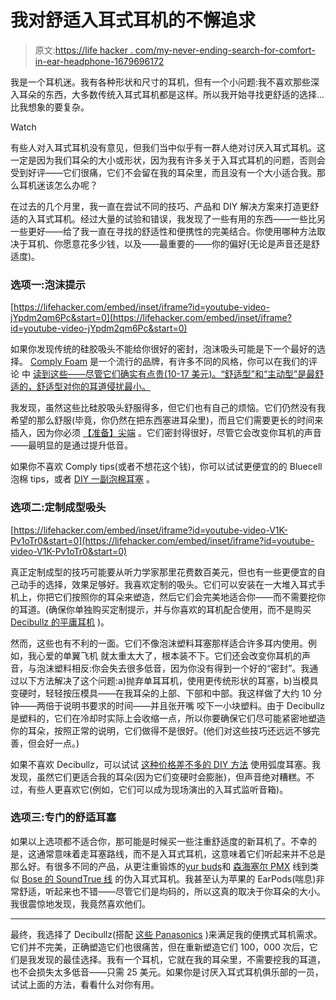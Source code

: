 # 我对舒适入耳式耳机的不懈追求

> 原文:[https://life hacker . com/my-never-ending-search-for-comfort-in-ear-headphone-1679696172](https://lifehacker.com/my-never-ending-search-for-comfortable-in-ear-headphone-1679696172)

我是一个耳机迷。我有各种形状和尺寸的耳机，但有一个小问题:我不喜欢那些深入耳朵的东西，大多数传统入耳式耳机都是这样。所以我开始寻找更舒适的选择...比我想象的要复杂。

Watch

有些人对入耳式耳机没有意见，但我们当中似乎有一群人绝对讨厌入耳式耳机。这一定是因为我们耳朵的大小或形状，因为我有许多关于入耳式耳机的问题，否则会受到好评——它们很痛，它们不会留在我的耳朵里，而且没有一个大小适合我。那么耳机迷该怎么办呢？

在过去的几个月里，我一直在尝试不同的技巧、产品和 DIY 解决方案来打造更舒适的入耳式耳机。经过大量的试验和错误，我发现了一些有用的东西——一些比另一些更好——给了我一直在寻找的舒适性和便携性的完美结合。你使用哪种方法取决于耳机、你愿意花多少钱，以及——最重要的——你的偏好(无论是声音还是舒适度)。

### 选项一:泡沫提示

 [https://lifehacker.com/embed/inset/iframe?id=youtube-video-jYpdm2qm6Pc&start=0](https://lifehacker.com/embed/inset/iframe?id=youtube-video-jYpdm2qm6Pc&start=0) 

如果你发现传统的硅胶吸头不能给你很好的密封，泡沫吸头可能是下一个最好的选择。 [Comply Foam](http://www.complyfoam.com/) 是一个流行的品牌，有许多不同的风格，你可以在我们的评论 中 [读到这些——尽管它们确实有点贵(10-17 美元)。“舒适型”和“主动型”是最舒适的，舒适型对你的耳道侵扰最小。](https://lifehacker.com/comply-foam-tips-make-your-earbuds-more-comfortable-is-1593401360)

我发现，虽然这些比硅胶吸头舒服得多，但它们也有自己的烦恼。它们仍然没有我希望的那么舒服(毕竟，你仍然在把东西塞进耳朵里)，而且它们需要更长的时间来插入，因为你必须 [【准备】尖端](http://lifehacker.com/get-better-sound-from-your-foam-earbuds-with-this-rolli-1665792568) 。它们密封得很好，尽管它会改变你耳机的声音——最明显的是通过提升低音。

如果你不喜欢 Comply tips(或者不想花这个钱)，你可以试试更便宜的的 Bluecell 泡棉 tips，或者 [DIY 一副泡棉耳塞](http://lifehacker.com/make-comfortable-noise-isolating-earbuds-for-less-than-5347245) 。

### 选项二:定制成型吸头

 [https://lifehacker.com/embed/inset/iframe?id=youtube-video-V1K-Pv1oTr0&start=0](https://lifehacker.com/embed/inset/iframe?id=youtube-video-V1K-Pv1oTr0&start=0) 

真正定制成型的技巧可能要从听力学家那里花费数百美元，但也有一些更便宜的自己动手的选择，效果足够好。我喜欢定制的吸头。它们可以安装在一大堆入耳式手机上，你把它们按照你的耳朵来塑造，然后它们会完美地适合你——而不需要挖你的耳道。(确保你单独购买定制提示，并与你喜欢的耳机配合使用，而不是购买 [Decibullz 的平庸耳机](http://gizmodo.com/decibullz-headphones-review-a-perfect-fit-that-sounds-5976264) )。

然而，这些也有不利的一面。它们不像泡沫塑料耳塞那样适合许多耳内使用。例如，我心爱的单翼飞机 就太重太大了，根本装不下。它们还会改变你耳机的声音，与泡沫塑料相反:你会失去很多低音，因为你没有得到一个好的“密封”。我通过以下方法解决了这个问题:a)抛弃单耳耳机，使用更传统形状的耳塞，b)当模具变硬时，轻轻按压模具——在我耳朵的上部、下部和中部。我这样做了大约 10 分钟——两倍于说明书要求的时间——并且张开嘴 咬下一小块塑料。由于 Decibullz 是塑料的，它们在冷却时实际上会收缩一点，所以你要确保它们尽可能紧密地塑造你的耳朵，按照正常的说明，它们做得不是很好。(他们对这些技巧还远远不够完善，但会好一点。)

如果不喜欢 Decibullz，可以试试 [这种价格差不多的 DIY 方法](http://lifehacker.com/diy-custom-molded-in-ear-headphones-5787610) 使用弧度耳塞。我发现，虽然它们更适合我的耳朵(因为它们变硬时会膨胀)，但声音绝对糟糕。不过，有些人更喜欢它(例如，它们可以成为现场演出的入耳式监听音箱)。

### 选项三:专门的舒适耳塞

如果以上选项都不适合你，那可能是时候买一些注重舒适度的新耳机了。不幸的是，这通常意味着走耳塞路线，而不是入耳式耳机，这意味着它们听起来并不总是那么好。有很多不同的产品，从更注重锻炼的[yur buds](http://www.yurbuds.com/en/)和 [森海塞尔 PMX](http://smile.amazon.com/Sennheiser-PMX-685i-Neckband-Headphones/dp/B0094R4Q6Y?asc_campaign=InlineText&asc_refurl=https://lifehacker.com/my-never-ending-search-for-comfortable-in-ear-headphone-1679696172&asc_source=&tag=kinjalifehackerlink-20) 线到类似 [Bose 的 SoundTrue 线](http://smile.amazon.com/Bose-SoundTrue-In-Ear-Headphones-Black/dp/B00M5A7L14?asc_campaign=InlineText&asc_refurl=https://lifehacker.com/my-never-ending-search-for-comfortable-in-ear-headphone-1679696172&asc_source=&tag=kinjalifehackerlink-20) 的伪入耳式耳机。我甚至认为苹果的 EarPods(喘息)非常舒适，听起来也不错——尽管它们是均码的，所以这真的取决于你耳朵的大小。我很震惊地发现，我竟然喜欢他们。

* * *

最终，我选择了 Decibullz(搭配 [这些 Panasonics](http://smile.amazon.com/Panasonic-RP-TCM125-K-In-Ear-Headphones-Black/dp/B00E4LGVUO?asc_campaign=InlineText&asc_refurl=https://lifehacker.com/my-never-ending-search-for-comfortable-in-ear-headphone-1679696172&asc_source=&tag=kinjalifehackerlink-20) )来满足我的便携式耳机需求。它们并不完美，正确塑造它们也很痛苦，但在重新塑造它们 100，000 次后，它们是我发现的最佳选择。我有一个耳机，它就在我的耳朵里，不需要挖我的耳道，也不会损失太多低音——只需 25 美元。如果你是讨厌入耳式耳机俱乐部的一员，试试上面的方法，看看什么对你有用。